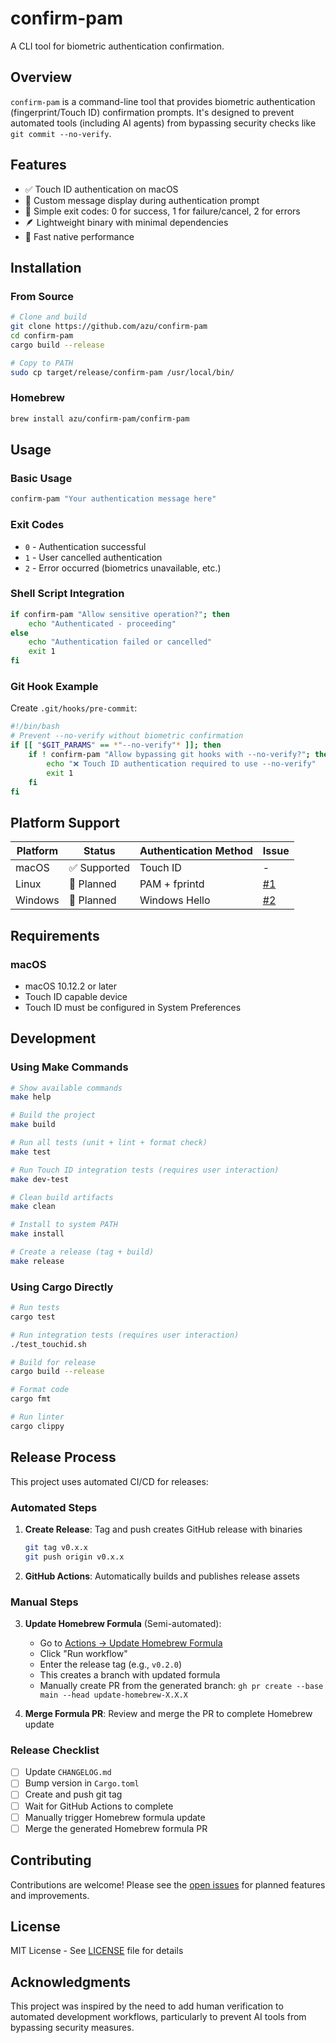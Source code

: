 # confirm-pam

A CLI tool for biometric authentication confirmation.

## Overview

`confirm-pam` is a command-line tool that provides biometric authentication (fingerprint/Touch ID) confirmation prompts. It's designed to prevent automated tools (including AI agents) from bypassing security checks like `git commit --no-verify`.

## Features

- ✅ Touch ID authentication on macOS
- 🔐 Custom message display during authentication prompt
- 🚦 Simple exit codes: 0 for success, 1 for failure/cancel, 2 for errors
- 🪶 Lightweight binary with minimal dependencies
- 🚀 Fast native performance

## Installation

### From Source

```bash
# Clone and build
git clone https://github.com/azu/confirm-pam
cd confirm-pam
cargo build --release

# Copy to PATH
sudo cp target/release/confirm-pam /usr/local/bin/
```

### Homebrew

```bash
brew install azu/confirm-pam/confirm-pam
```

## Usage

### Basic Usage

```bash
confirm-pam "Your authentication message here"
```

### Exit Codes

- `0` - Authentication successful
- `1` - User cancelled authentication
- `2` - Error occurred (biometrics unavailable, etc.)

### Shell Script Integration

```bash
if confirm-pam "Allow sensitive operation?"; then
    echo "Authenticated - proceeding"
else
    echo "Authentication failed or cancelled"
    exit 1
fi
```

### Git Hook Example

Create `.git/hooks/pre-commit`:

```bash
#!/bin/bash
# Prevent --no-verify without biometric confirmation
if [[ "$GIT_PARAMS" == *"--no-verify"* ]]; then
    if ! confirm-pam "Allow bypassing git hooks with --no-verify?"; then
        echo "❌ Touch ID authentication required to use --no-verify"
        exit 1
    fi
fi
```

## Platform Support

| Platform | Status | Authentication Method | Issue |
|----------|--------|---------------------|-------|
| macOS    | ✅ Supported | Touch ID | - |
| Linux    | 🚧 Planned | PAM + fprintd | [#1](https://github.com/azu/confirm-pam/issues/1) |
| Windows  | 🚧 Planned | Windows Hello | [#2](https://github.com/azu/confirm-pam/issues/2) |

## Requirements

### macOS
- macOS 10.12.2 or later
- Touch ID capable device
- Touch ID must be configured in System Preferences

## Development

### Using Make Commands

```bash
# Show available commands
make help

# Build the project
make build

# Run all tests (unit + lint + format check)
make test

# Run Touch ID integration tests (requires user interaction)
make dev-test

# Clean build artifacts
make clean

# Install to system PATH
make install

# Create a release (tag + build)
make release
```

### Using Cargo Directly

```bash
# Run tests
cargo test

# Run integration tests (requires user interaction)
./test_touchid.sh

# Build for release
cargo build --release

# Format code
cargo fmt

# Run linter
cargo clippy
```

## Release Process

This project uses automated CI/CD for releases:

### Automated Steps

1. **Create Release**: Tag and push creates GitHub release with binaries
   ```bash
   git tag v0.x.x
   git push origin v0.x.x
   ```

2. **GitHub Actions**: Automatically builds and publishes release assets

### Manual Steps

3. **Update Homebrew Formula** (Semi-automated):
   - Go to [Actions → Update Homebrew Formula](https://github.com/azu/confirm-pam/actions/workflows/update-homebrew.yml)
   - Click "Run workflow"
   - Enter the release tag (e.g., `v0.2.0`)
   - This creates a branch with updated formula
   - Manually create PR from the generated branch: `gh pr create --base main --head update-homebrew-X.X.X`

4. **Merge Formula PR**: Review and merge the PR to complete Homebrew update

### Release Checklist

- [ ] Update `CHANGELOG.md`
- [ ] Bump version in `Cargo.toml`
- [ ] Create and push git tag
- [ ] Wait for GitHub Actions to complete
- [ ] Manually trigger Homebrew formula update
- [ ] Merge the generated Homebrew formula PR

## Contributing

Contributions are welcome! Please see the [open issues](https://github.com/azu/confirm-pam/issues) for planned features and improvements.

## License

MIT License - See [LICENSE](LICENSE) file for details

## Acknowledgments

This project was inspired by the need to add human verification to automated development workflows, particularly to prevent AI tools from bypassing security measures.